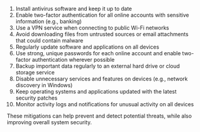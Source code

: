 1. Install antivirus software and keep it up to date 
2. Enable two-factor authentication for all online accounts with sensitive information (e.g., banking) 
3. Use a VPN service when connecting to public Wi-Fi networks 
4. Avoid downloading files from untrusted sources or email attachments that could contain malware 
5. Regularly update software and applications on all devices 
6. Use strong, unique passwords for each online account and enable two-factor authentication wherever possible 
7. Backup important data regularly to an external hard drive or cloud storage service 
8. Disable unnecessary services and features on devices (e.g., network discovery in Windows) 
9. Keep operating systems and applications updated with the latest security patches 
10. Monitor activity logs and notifications for unusual activity on all devices 

These mitigations can help prevent and detect potential threats, while also improving overall system security.